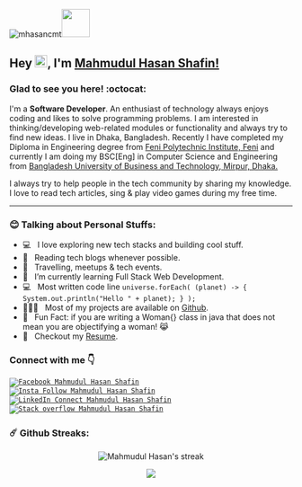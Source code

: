 <p align="left"><img src="https://komarev.com/ghpvc/?username=mhasan-cmt" alt="mhasancmt" /><img src="https://media.giphy.com/media/mGcNjsfWAjY5AEZNw6/giphy.gif" width="50"></p>

## Hey <img src="https://media.giphy.com/media/hvRJCLFzcasrR4ia7z/giphy.gif" width="22px">, I'm [Mahmudul Hasan Shafin!](https://github.com/mhasan-cmt/)

### Glad to see you here! :octocat:

I'm a **Software Developer**. An enthusiast of technology always enjoys coding and likes to solve programming problems. I am interested in thinking/developing web-related modules or functionality and always try to find new ideas.
I live in Dhaka, Bangladesh. Recently I have completed my Diploma in Engineering degree from <a href="https://fenipoly.edu.bd/" target="_blank">Feni Polytechnic Institute, Feni</a> and currently I am doing my BSC[Eng] in Computer Science and Engineering from <a href="https://www.bubt.edu.bd/" target="_blank">Bangladesh University of Business and Technology, Mirpur, Dhaka.</a>

I always try to help people in the tech community by sharing my knowledge. I love to read tech articles, sing & play video games during my free time.

---
### :blush: Talking about Personal Stuffs:

-  💻 &nbsp; I love exploring new tech stacks and building cool stuff.
-  📰 &nbsp; Reading tech blogs whenever possible.
-  🍕 &nbsp; Travelling, meetups & tech events.
-  🚀 &nbsp; I’m currently learning Full Stack Web Development.
-  :computer: &nbsp; Most written code line `universe.forEach( (planet) -> { System.out.println("Hello " + planet); } );`
-  👨🏻‍💻 &nbsp; Most of my projects are available on [Github](https://github.com/mhasan-cmt).
-  👾 &nbsp; Fun Fact: if you are writing a Woman{} class in java that does not mean you are objectifying a woman! 😹
-  📝 &nbsp; Checkout my [Resume](https://github.com/mhasan-cmt).

<h3>Connect with me 👇</h3>

<p><code><a href="https://www.facebook.com/public/mhasan.cmt/" rel="nofollow"><img src="https://camo.githubusercontent.com/aa5acc6e1a9c9d65efa3ce1b71c9181704794738/68747470733a2f2f696d672e736869656c64732e696f2f62616467652f2532302d466f6c6c6f772d626c61636b3f636f6c6f723d313431373141266c6162656c436f6c6f723d313937366432266c6f676f3d66616365626f6f6b266c6f676f436f6c6f723d666666666666" alt="Facebook Mahmudul Hasan Shafin" data-canonical-src="https://img.shields.io/badge/%20-Follow-black?color=14171A&amp;labelColor=1976d2&amp;logo=facebook&amp;logoColor=ffffff" style="max-width:100%;"></a></code>
<code><a href="https://www.instagram.com/asm_shafin/" rel="nofollow">
<img src="https://camo.githubusercontent.com/ae9471b4054c80e23c343e23dbbed89b7cf4edf5/68747470733a2f2f696d672e736869656c64732e696f2f62616467652f2532302d466f6c6c6f772d626c61636b3f636f6c6f723d313431373141266c6162656c436f6c6f723d643831623630266c6f676f3d696e7374616772616d266c6f676f436f6c6f723d666666666666" alt="Insta Follow Mahmudul Hasan Shafin" data-canonical-src="https://img.shields.io/badge/%20-Follow-black?color=14171A&amp;labelColor=d81b60&amp;logo=instagram&amp;logoColor=ffffff" style="max-width:100%;">
</a></code>
<code><a href="https://www.linkedin.com/in/mhasancmt/" rel="nofollow"><img src="https://camo.githubusercontent.com/30b1a9002c659b7b7be7d364099a12ca06d7bd1b/68747470733a2f2f696d672e736869656c64732e696f2f62616467652f2532302d436f6e6e6563742d626c61636b3f636f6c6f723d313431373141266c6162656c436f6c6f723d323132313231266c6f676f3d6c696e6b6564696e266c6f676f436f6c6f723d666666666666" alt="LinkedIn Connect Mahmudul Hasan Shafin" data-canonical-src="https://img.shields.io/badge/%20-Connect-black?color=14171A&amp;labelColor=212121&amp;logo=linkedin&amp;logoColor=ffffff" style="max-width:100%;"></a></code>
<code><a href="https://stackoverflow.com/users/12388078/mahmudul-hasan-shafin"><img src="https://camo.githubusercontent.com/6c16966ca2fde7c772c57526ea15bbd09f3ba71c/68747470733a2f2f696d672e736869656c64732e696f2f62616467652f2d537461636b2532304f766572666c6f772d3232323232323f7374796c653d666c61742d737175617265266c6f676f3d737461636b2d6f766572666c6f77266c6f676f436f6c6f723d7768697465266c696e6b3d68747470733a2f2f737461636b6f766572666c6f772e636f6d2f75736572732f373933383437312f72696661742d683f7461623d70726f66696c65" alt="Stack overflow Mahmudul Hasan Shafin"></a></code>
</p>
<h3>☄️ Github Streaks:</h3>
<p align="center">
    <img alt="Mahmudul Hasan's streak" src="https://github-readme-streak-stats.herokuapp.com/?user=mhasan-cmt&theme=tokyonight&hide_border=true"/>
</p>
<p align="center">
<img src="https://metrics.lecoq.io/mhasan-cmt"/></p>
